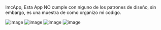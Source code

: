 ImcApp, Esta App NO cumple con niguno de los patrones de diseño, sin embargo, es una muestra de como organizo mi codigo.

![image](https://github.com/user-attachments/assets/5d5996dd-51c8-4cb9-bccb-a30840f42831)
![image](https://github.com/user-attachments/assets/634d7222-ac1a-41b4-bdec-863639cfbcf5)
![image](https://github.com/user-attachments/assets/55959e9d-d621-4826-b6a2-15a385245978)
![image](https://github.com/user-attachments/assets/31c83989-8c39-43ce-b5e0-1ce51ea8dba7)


